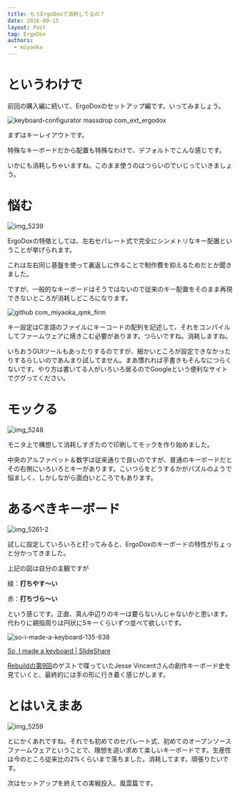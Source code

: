 ```yaml
---
title: もうErgoDoxで消耗してるの？
date: 2016-09-15
layout: Post
tag: ErgoDox
authors:
  - miyaoka
---
```


# というわけで

前回の購入編に続いて、ErgoDoxのセットアップ編です。いってみましょう。

![keyboard-configurator massdrop com_ext_ergodox](https://cloud.githubusercontent.com/assets/1443118/18560360/33c102d0-7bb6-11e6-8aca-994e1845f4d5.png)

まずはキーレイアウトです。

特殊なキーボードだから配置も特殊なわけで、デフォルトでこんな感じです。

いかにも消耗しちゃいますね。このまま使うのはつらいのでいじっていきましょう。

# 悩む

![img_5239](https://cloud.githubusercontent.com/assets/1443118/18521791/7661ffbe-7ae8-11e6-83c2-4de23cbbd30f.JPG)

ErgoDoxの特徴としては、左右セパレート式で完全にシンメトリなキー配置ということが挙げられます。

これは左右同じ基盤を使って裏返しに作ることで制作費を抑えるためだとか聞きました。

ですが、一般的なキーボードはそうではないので従来のキー配置をそのまま再現できないところが消耗しどころになります。

![github com_miyaoka_qmk_firm](https://cloud.githubusercontent.com/assets/1443118/18559651/33a5877e-7bb3-11e6-97f4-a8b1c2a91636.png)

キー設定はC言語のファイルにキーコードの配列を記述して、それをコンパイルしてファームウェアに焼きこむ必要があります。つらいですね。消耗しますね。

いちおうGUIツールもあったりするのですが、細かいところが設定できなかったりするらしいのであんまり試してません。まあ慣れれば手書きもそんなにつらくないです。やり方は書いてる人がいろいろ居るのでGoogleという便利なサイトでググってください。

# モックる

![img_5248](https://cloud.githubusercontent.com/assets/1443118/18521794/77f6a852-7ae8-11e6-942a-3f7aa8b5dd0f.JPG)

モニタ上で構想して消耗しすぎたので印刷してモックを作り始めました。

中央のアルファベット＆数字は従来通りで良いのですが、普通のキーボードだとその右側にいろいろとキーがあります。こいつらをどうするかがパズルのようで悩ましく、しかしながら面白いところでもあります。

# あるべきキーボード

![img_5261-2](https://cloud.githubusercontent.com/assets/1443118/18558114/cf9e42bc-7bac-11e6-8fed-493b2217c1bd.jpg)

試しに設定していろいろと打ってみると、ErgoDoxのキーボードの特性がちょっと分かってきました。

上記の図は自分の主観ですが

緑：**打ちやす～い**

赤：**打ちづら～い**

という感じです。正直、真ん中辺りのキーは要らないんじゃないかと思います。代わりに親指周りは円状に5キーくらいずつ並べて欲しいです。

![so-i-made-a-keyboard-135-638](https://cloud.githubusercontent.com/assets/1443118/18560855/598468c0-7bb8-11e6-9f87-d73157cf70e3.jpg)

[So, I made a keyboard | SlideShare](http://www.slideshare.net/obrajesse/2013-osdcmadeakeyboard/135-Wednesday_April_24_13)

[Rebuildの第9回](http://rebuild.fm/9/)のゲストで喋っていたJesse Vincentさんの創作キーボード史を見ていくと、最終的には手の形に行き着く感じがします。

# とはいえまあ

![img_5259](https://cloud.githubusercontent.com/assets/1443118/18557721/10db8872-7bab-11e6-8787-ef821632f87c.jpg)

とにかくあれですね。それでも初めてのセパレート式、初めてのオープンソースファームウェアということで、理想を追い求めて楽しいキーボードです。生産性は今のところ従来比の2%くらいまで落ちました。消耗してます。頑張りたいです。

次はセットアップを終えての実戦投入、風雲篇です。
